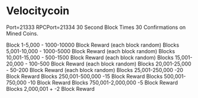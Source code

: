 Velocitycoin
==============

Port=21333
RPCPort=21334
30 Second Block Times
30 Confirmations on Mined Coins.

Block 1-5,000         		- 1000-10000 Block Reward (each block random)
Blocks 5,001-10,000    		- 1000-5000 Block Reward (each block random)
Blocks 10,001-15,000    	- 500-1500 Block Reward (each block random)
Blocks 15,001-20,000    	- 100-500 Block Reward (each block random)
Blocks 20,001-25,000        - 50-200 Block Reward (each block random)
Blocks 25,001-250,000       -20 Block Reward 
Blocks 250,001-500,000      -15 Block Reward
Blocks 500,001-750,000      -10 Block Reward
Blocks 750,001-2,000,000    -5 Block Reward
Blocks 2,000,001 +          -2 Block Reward



